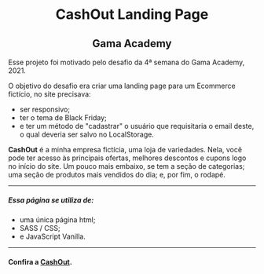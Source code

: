 <h1 align="center" margin-bottom="32px">CashOut Landing Page</h1>
<h2 align="center">Gama Academy</h2>

<p>Esse projeto foi motivado pelo desafio da 4ª semana do Gama Academy, 2021.</p>

<p>O objetivo do desafio era criar uma landing page para um Ecommerce fictício, no site precisava:</p>
<ul>
<li>ser responsivo;</li>
<li>ter o tema de Black Friday;</li>
<li>e ter um método de "cadastrar" o usuário que requisitaria o email deste, o qual deveria ser salvo no LocalStorage.</li>
</ul>

**CashOut** é a minha empresa fictícia, uma loja de variedades. Nela, você pode ter acesso às principais ofertas, melhores descontos e cupons logo no início do site. Um pouco mais embaixo, se tem a seção de categorias; uma seção de produtos mais vendidos do dia; e, por fim, o rodapé.

***

##### Essa página se utiliza de:
* uma única página html;
* SASS / CSS;
* e JavaScript Vanilla.

***

#### Confira a [CashOut](https://github.com/oliverids/landingpage-2/).
